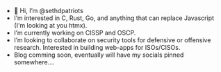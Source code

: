 - 👋 Hi, I’m @sethdpatriots
- I’m interested in C, Rust, Go, and anything that can replace Javascript (I'm looking at you htmx).
- I’m currently working on CISSP and OSCP.
- I’m looking to collaborate on security tools for defensive or offensive research. Interested
  in building web-apps for ISOs/CISOs.
- Blog comming soon, eventually will have my socials pinned somewhere....

<!---
sethdpatriots/sethdpatriots is a ✨ special ✨ repository because its `README.md` (this file) appears on your GitHub profile.
You can click the Preview link to take a look at your changes.
--->
